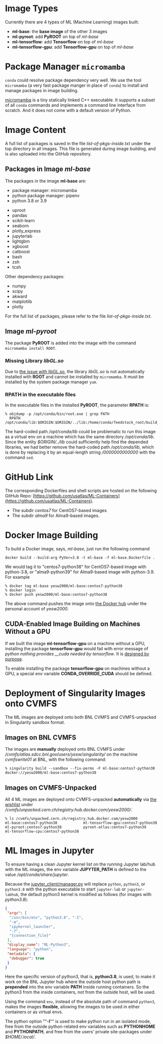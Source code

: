 # Image Types

Currently there are 4 types of ML (Machine Learning) images built:
- **ml-base**: the **base image** of the other 3 images
- **ml-pyroot**: add **PyROOT** on top of *ml-base*
- **ml-tensorflow**: add **Tensorflow** on top of *ml-base*
- **ml-tensorflow-gpu**: add **Tensorflow-gpu** on top of *ml-base*

# Package Manager `micromamba`

`conda` could resolve package dependency very well. We use the tool `micromamba` (a very fast package manger in place of `conda`) 
to install and manage packages in image building. 

[micromamba](https://mamba.readthedocs.io/en/latest/user_guide/micromamba.html) is a tiny statically linked C++ executable. 
It supports a subset of all  `conda` commands and implements a command line interface from scratch. 
And it does not come with a default version of Python.

# Image Content

A full list of packages is saved in the file *list-of-pkgs-inside.txt* under the top directory in all images. 
This file is generated during image building, and is also uploaded into the GitHub repository.

## Packages in Image *ml-base*

The packages in the image **ml-base** are:
* package manager: micromamba
* python package manager: pipenv
* python 3.8 or 3.9
- uproot
- pandas
- scikit-learn
- seaborn
- plotly_express
- jupyterlab
- lightgbm
- xgboost
- catboost
- bash
- zsh
- tcsh

Other dependency packages:
- numpy
- scipy
- akward
- matplotlib
- plotly

For the full list of packages, please refer to the file *list-of-pkgs-inside.txt*.

## Image *ml-pyroot*

The package **PyROOT** is added into the image with the command `micromamba install ROOT`.

### Missing Library *libGL.so*

Due to [the issue with libGL.so](https://github.com/conda-forge/pygridgen-feedstock/issues/10), 
the library *libGL.so* is not automatically installed with **ROOT** and cannot be installed by `micromamba`. 
It must be installed by the system package manager `yum`.

### RPATH in the executable files

In the executable files in the installed **PyROOT**, the parameter **RPATH** is:
```shell
% objdump -p /opt/conda/bin/root.exe | grep PATH
  RPATH                /opt/conda/lib:$ORIGIN:$ORIGIN/../lib:/home/conda/feedstock_root/build_artifacts/root_base_1689430670413/_build_env/lib
```

The hard-coded path */opt/conda/lib* could be problematic to run this image as a virtual env on a machine which has the same directory */opt/conda/lib*. 
Since the entity *$ORIGIN/../lib* could sufficiently help find the depended libraries, we had better remove the hard-coded path */opt/conda/lib*, 
which is done by replacing it by an equal-length string */0000000000000* with the command `sed`.

# GitHub Link

The corresponding Dockerfiles and shell scripts are hosted on the following GitHub Repo:
[https://github.com/usatlas/ML-Containers](https://github.com/usatlas/ML-Containers).

- The subdir *centos7* for CentOS7-based images
- The subdir *alma9* for Alma9-based images.
 
# Docker Image Building

To build a Docker image, says, *ml-base*, just run the following command
```shell
docker build --build-arg PyVer=3.8 -t ml-base -f ml-base.Dockerfile .
```

We would tag it to "centos7-python38" for CentOS7-based image with python-3.8, or "alma9-python39" for Alma9-based image with python-3.9. For example
```shell
% docker tag ml-base yesw2000/ml-base:centos7-python38
% docker login
% docker push yesw2000/ml-base:centos7-python38
```

The above command pushes the image onto [the Docker hub](https://hub.docker.com/) under the personal account of *yesw2000*.

## CUDA-Enabled Image Building on Machines Without a GPU

If we built the image **ml-tensorflow-gpu** on a machine without a GPU, installing the package **tensorflow-gpu** would fail with error message of *python
nothing provides \__cuda needed by tensorflow*. It is [designed by purpose](https://conda-forge.org/blog/posts/2021-11-03-tensorflow-gpu/).

To enable installing the package **tensorflow-gpu** on machines without a GPU, a special env variable **CONDA_OVERRIDE_CUDA** should be defined.

# Deployment of Singularity Images onto CVMFS

The ML images are deployed onto both BNL CVMFS and CVMFS-unpacked in Singularity sandbox format.

## Images on BNL CVMFS

The images are **manually** deployed onto BNL CVMFS under */cvmfs/atlas.sdcc.bnl.gov/users/yesw/singularity/* on the machine *cvmfswrite01* at BNL, with the following command:

```shell
% singularity build --sandbox --fix-perms -F ml-base:centos7-python38 docker://yesw2000/ml-base:centos7-python38
```

## Images on CVMFS-Unpacked

All 4 ML images are deployed onto CVMFS-unpacked **automatically** via [the wishlist](https://gitlab.cern.ch/unpacked/sync/-/blob/master/recipe.yaml) 
under */cvmfs/unpacked.cern.ch/registry.hub.docker.com/yesw2000/*.

```shell
% ls /cvmfs/unpacked.cern.ch/registry.hub.docker.com/yesw2000 
ml-base:centos7-python38            ml-tensorflow-gpu:centos7-python38
ml-pyroot:centos7-python38          pyroot-atlas:centos7-python39
ml-tensorflow-cpu:centos7-python38
```

# ML Images in Jupyter

To ensure having a clean Jupyter kernel list on the running Jupyter lab/hub with the ML images, the env variable **JUPYTER_PATH** is defined to the value */opt/conda/share/jupyter*.

Because the [jupyter_client/manager.py](https://github.com/jupyter/jupyter_client/blob/main/jupyter_client/manager.py) will 
replace `python`, `python3`, or `python3.8` with the python executable to start `jupyter-lab` or `jupyter-labhub`, the default python3 kernel 
is modified as follows (for images with *python3.8*):
```json
{
 "argv": [
  "/usr/bin/env", "python3.8", "-I",
  "-m",
  "ipykernel_launcher",
  "-f",
  "{connection_file}"
 ],
 "display_name": "ML-Python3",
 "language": "python",
 "metadata": {
  "debugger": true
 }
}
```

Here the specific version of python3, that is, **python3.8**, is used, to make it work on the BNL Jupyter hub where the outside host python path 
is **prepended** into the env variable **PATH** inside running containers. So the python3 from the inside containers, not from the outside host, will be used.

Using the command `env`, instead of the absolute path of command `python3`, makes the images **flexible**, allowing the images to be used in either containers or as virtual envs.

The python option ""**-I**"" is used to make python run in an isolated mode, free from the outside python-related env variables 
such as **PYTHONHOME** and **PYTHONPATH**, and free from the users' private site-packages under *$HOME/.local/*.

